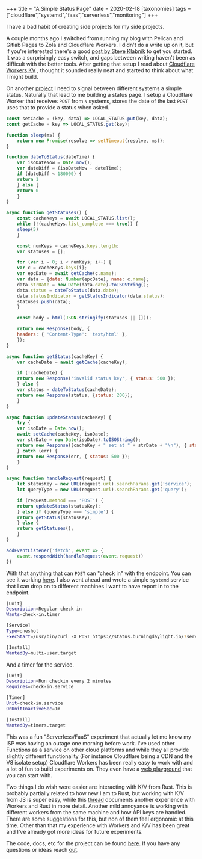 +++
title = "A Simple Status Page"
date = 2020-02-18
[taxonomies]
tags = ["cloudflare","systemd","faas","serverless","monitoring"]
+++

I have a bad habit of creating side projects for my side projects.

A couple months ago I switched from running my blog with Pelican and Gitlab
Pages to Zola and Cloudflare Workers. I didn't do a write up on it, but if
you're interested there's a good
[post by Steve Klabnik](https://words.steveklabnik.com/porting-steveklabnik-com-to-workers-sites-and-zola)
to get you started. It was a surprisingly easy switch, and gaps between
writing haven't been as difficult with the better tools. After getting that
setup I read about
[Cloudflare Workers KV](https://developers.cloudflare.com/workers/reference/storage)
, thought it sounded really neat and started to think about what I might build.

On another [project](@/posts/train-all-the-things-planning.md) I need to signal
between different systems a simple status. Naturally that lead to me building a
status page. I setup a Cloudflare Worker that receives `POST` from `N` systems,
stores the date of the last `POST` uses that to provide a status when asked.

```javascript
const setCache = (key, data) => LOCAL_STATUS.put(key, data);
const getCache = key => LOCAL_STATUS.get(key);

function sleep(ms) {
    return new Promise(resolve => setTimeout(resolve, ms));
}

function dateToStatus(dateTime) {
    var isoDateNow = Date.now();
    var dateDiff = (isoDateNow - dateTime);
    if (dateDiff < 180000) {
    return 1
    } else {
    return 0
    }
}

async function getStatuses() {
    const cacheKeys = await LOCAL_STATUS.list();
    while (!(cacheKeys.list_complete === true)) {
    sleep(5)
    }

    const numKeys = cacheKeys.keys.length;
    var statuses = [];

    for (var i = 0; i < numKeys; i++) {
    var c = cacheKeys.keys[i];
    var epcDate = await getCache(c.name);
    var data = {date: Number(epcDate), name: c.name};
    data.strDate = new Date(data.date).toISOString();
    data.status = dateToStatus(data.date);
    data.statusIndicator = getStatusIndicator(data.status);
    statuses.push(data);
    }

    const body = html(JSON.stringify(statuses || []));

    return new Response(body, {
    headers: { 'Content-Type': 'text/html' },
    });
}

async function getStatus(cacheKey) {
    var cacheDate = await getCache(cacheKey);

    if (!cacheDate) {
    return new Response('invalid status key', { status: 500 });
    } else {
    var status = dateToStatus(cacheDate);
    return new Response(status, {status: 200});
    }
}

async function updateStatus(cacheKey) {
    try {
    var isoDate = Date.now();
    await setCache(cacheKey, isoDate);
    var strDate = new Date(isoDate).toISOString();
    return new Response((cacheKey + " set at " + strDate + "\n"), { status: 200 });
    } catch (err) {
    return new Response(err, { status: 500 });
    }
}

async function handleRequest(request) {
    let statusKey = new URL(request.url).searchParams.get('service');
    let queryType = new URL(request.url).searchParams.get('query');

    if (request.method === 'POST') {
    return updateStatus(statusKey);
    } else if (queryType === 'simple') {
    return getStatus(statusKey);
    } else {
    return getStatuses();
    }
}

addEventListener('fetch', event => {
    event.respondWith(handleRequest(event.request))
})
```

With that anything that can `POST` can "check in" with the endpoint. You can
see it working [here](https://status.burningdaylight.io/). I also went ahead
and wrote a simple `systemd` service that I can drop on to different machines
I want to have report in to the endpoint.

```bash
[Unit]
Description=Regular check in
Wants=check-in.timer

[Service]
Type=oneshot
ExecStart=/usr/bin/curl -X POST https://status.burningdaylight.io/?service=JETSON

[Install]
WantedBy=multi-user.target
```

And a timer for the service.

```bash
[Unit]
Description=Run checkin every 2 minutes
Requires=check-in.service

[Timer]
Unit=check-in.service
OnUnitInactiveSec=1m

[Install]
WantedBy=timers.target
```

This was a fun "Serverless/FaaS" experiment that actually let me know my ISP
was having an outage one morning before work. I've used other Functions as a
service on other cloud platforms and while they all provide slightly different
functionality (For instance Cloudflare being a CDN and the V8 isolate setup)
Cloudflare Workers has been really easy to work with and a lot of fun to build
experiments on. They even have a [web playground](https://cloudflareworkers.com)
that you can start with.

Two things I do wish were easier are interacting with K/V from Rust. This is
probably partially related to how new I am to Rust, but working with K/V from
JS is super easy, while this
[thread](https://www.reddit.com/r/rust/comments/fdmzyh/serverless_rust_i_tried_it_with_cloudflare_workers/)
documents another experience with Workers and Rust in more detail. Another mild
annoyance is working with different workers from the same machine and how API
keys are handled. There are some suggestions for this, but non of them feel
ergonomic at this time. Other than that my experience with Workers and K/V has
been great and I've already got more ideas for future experiments.

The code, docs, etc for the project can be found
[here](https://github.com/n0mn0m/system-status). If you have any questions or
ideas reach [out](mailto:n0mn0m@burningdaylight.io).
